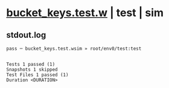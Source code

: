 # [bucket_keys.test.w](../../../../../examples/tests/valid/bucket_keys.test.w) | test | sim

## stdout.log
```log
pass ─ bucket_keys.test.wsim » root/env0/test:test
 
 
Tests 1 passed (1)
Snapshots 1 skipped
Test Files 1 passed (1)
Duration <DURATION>
```

